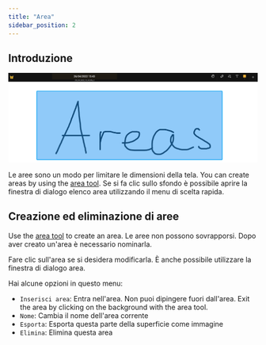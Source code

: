 ```yaml
---
title: "Area"
sidebar_position: 2
---
```


## Introduzione

![Area](area.png)

Le aree sono un modo per limitare le dimensioni della tela. You can create areas by using the [area tool](tools/area.md). Se si fa clic sullo sfondo è possibile aprire la finestra di dialogo elenco area utilizzando il menu di scelta rapida.

## Creazione ed eliminazione di aree

Use the [area tool](tools/area.md) to create an area. Le aree non possono sovrapporsi. Dopo aver creato un'area è necessario nominarla.

Fare clic sull'area se si desidera modificarla. È anche possibile utilizzare la finestra di dialogo area.

Hai alcune opzioni in questo menu:

* `Inserisci area`: Entra nell'area. Non puoi dipingere fuori dall'area. Exit the area by clicking on the background with the area tool.
* `Nome`: Cambia il nome dell'area corrente
* `Esporta`: Esporta questa parte della superficie come immagine
* `Elimina`: Elimina questa area
